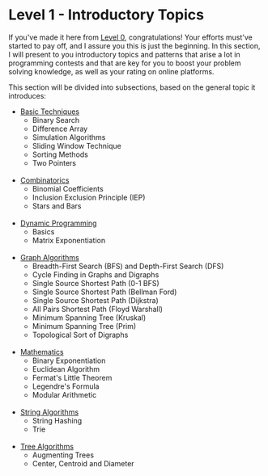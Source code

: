 # Level 1 - Introductory Topics

If you've made it here from [Level 0](/Competitive%20Programming%20Syllabus/Level%200), congratulations! Your efforts must've started to pay off, and I assure you this is just the beginning. In this section, I will present to you introductory topics and patterns that arise a lot in programming contests and that are key for you to boost your problem solving knowledge, as well as your rating on online platforms.

This section will be divided into subsections, based on the general topic it introduces:

- [Basic Techniques](/Competitive%20Programming%20Syllabus/Level%201/Basic%20Techniques)
    - Binary Search
    - Difference Array
    - Simulation Algorithms
    - Sliding Window Technique
    - Sorting Methods
    - Two Pointers
<br/><br/>
- [Combinatorics](/Competitive%20Programming%20Syllabus/Level%201/Combinatorics)
    - Binomial Coefficients
    - Inclusion Exclusion Principle (IEP)
    - Stars and Bars
<br/><br/>
- [Dynamic Programming](/Competitive%20Programming%20Syllabus/Level%201/Dynamic%20Programming)
    - Basics
    - Matrix Exponentiation
<br/><br/>
- [Graph Algorithms](/Competitive%20Programming%20Syllabus/Level%201/Graph%20Algorithms)
    - Breadth-First Search (BFS) and Depth-First Search (DFS)
    - Cycle Finding in Graphs and Digraphs
    - Single Source Shortest Path (0-1 BFS)
    - Single Source Shortest Path (Bellman Ford)
    - Single Source Shortest Path (Dijkstra)
    - All Pairs Shortest Path (Floyd Warshall)
    - Minimum Spanning Tree (Kruskal)
    - Minimum Spanning Tree (Prim)
    - Topological Sort of Digraphs
<br/><br/>
- [Mathematics](/Competitive%20Programming%20Syllabus/Level%201/Mathematics)
    - Binary Exponentiation
    - Euclidean Algorithm
    - Fermat's Little Theorem
    - Legendre's Formula
    - Modular Arithmetic
<br/><br/>
- [String Algorithms](/Competitive%20Programming%20Syllabus/Level%201/String%20Algorithms)
    - String Hashing
    - Trie
<br/><br/>
- [Tree Algorithms](/Competitive%20Programming%20Syllabus/Level%201/Tree%20Algorithms)
    - Augmenting Trees
    - Center, Centroid and Diameter